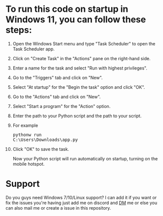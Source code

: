 # To run this code on startup in Windows 11, you can follow these steps:

1. Open the Windows Start menu and type "Task Scheduler" to open the Task Scheduler app.
2. Click on "Create Task" in the "Actions" pane on the right-hand side.
3. Enter a name for the task and select "Run with highest privileges".
4. Go to the "Triggers" tab and click on "New".
5. Select "At startup" for the "Begin the task" option and click "OK".
6. Go to the "Actions" tab and click on "New".
7. Select "Start a program" for the "Action" option.
8. Enter the path to your Python script and the path to your script.
9. For example <pre>pythonw run C:\Users\Downloads\app.py</pre>
10. Click "OK" to save the task.

    Now your Python script will run automatically on startup, turning on the mobile hotspot.

# Support

Do you guys need Windows 7/10/Linux support? I can add it if you want or fix the issues you're having just add me on discord and <a href="https://discord.com/users/920971430588473386" rel="noreferrer noopener" target="_blank">DM<a> me or else you can also mail me or create a issue in this repository.
